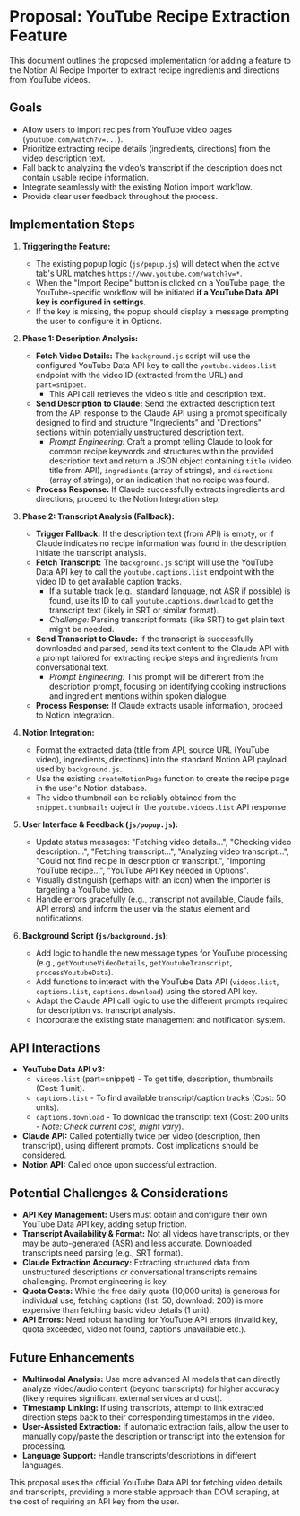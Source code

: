 # Proposal: YouTube Recipe Extraction Feature

This document outlines the proposed implementation for adding a feature to the Notion AI Recipe Importer to extract recipe ingredients and directions from YouTube videos.

## Goals

- Allow users to import recipes from YouTube video pages (`youtube.com/watch?v=...`).
- Prioritize extracting recipe details (ingredients, directions) from the video description text.
- Fall back to analyzing the video's transcript if the description does not contain usable recipe information.
- Integrate seamlessly with the existing Notion import workflow.
- Provide clear user feedback throughout the process.

## Implementation Steps

1.  **Triggering the Feature:**

    - The existing popup logic (`js/popup.js`) will detect when the active tab's URL matches `https://www.youtube.com/watch?v=*`.
    - When the "Import Recipe" button is clicked on a YouTube page, the YouTube-specific workflow will be initiated **if a YouTube Data API key is configured in settings**.
    - If the key is missing, the popup should display a message prompting the user to configure it in Options.

2.  **Phase 1: Description Analysis:**

    - **Fetch Video Details:** The `background.js` script will use the configured YouTube Data API key to call the `youtube.videos.list` endpoint with the video ID (extracted from the URL) and `part=snippet`.
      - This API call retrieves the video's title and description text.
    - **Send Description to Claude:** Send the extracted description text from the API response to the Claude API using a prompt specifically designed to find and structure "Ingredients" and "Directions" sections within potentially unstructured description text.
      - _Prompt Engineering:_ Craft a prompt telling Claude to look for common recipe keywords and structures within the provided description text and return a JSON object containing `title` (video title from API), `ingredients` (array of strings), and `directions` (array of strings), or an indication that no recipe was found.
    - **Process Response:** If Claude successfully extracts ingredients and directions, proceed to the Notion Integration step.

3.  **Phase 2: Transcript Analysis (Fallback):**

    - **Trigger Fallback:** If the description text (from API) is empty, or if Claude indicates no recipe information was found in the description, initiate the transcript analysis.
    - **Fetch Transcript:** The `background.js` script will use the YouTube Data API key to call the `youtube.captions.list` endpoint with the video ID to get available caption tracks.
      - If a suitable track (e.g., standard language, not ASR if possible) is found, use its ID to call `youtube.captions.download` to get the transcript text (likely in SRT or similar format).
      - _Challenge:_ Parsing transcript formats (like SRT) to get plain text might be needed.
    - **Send Transcript to Claude:** If the transcript is successfully downloaded and parsed, send its text content to the Claude API with a prompt tailored for extracting recipe steps and ingredients from conversational text.
      - _Prompt Engineering:_ This prompt will be different from the description prompt, focusing on identifying cooking instructions and ingredient mentions within spoken dialogue.
    - **Process Response:** If Claude extracts usable information, proceed to Notion Integration.

4.  **Notion Integration:**

    - Format the extracted data (title from API, source URL (YouTube video), ingredients, directions) into the standard Notion API payload used by `background.js`.
    - Use the existing `createNotionPage` function to create the recipe page in the user's Notion database.
    - The video thumbnail can be reliably obtained from the `snippet.thumbnails` object in the `youtube.videos.list` API response.

5.  **User Interface & Feedback (`js/popup.js`):**

    - Update status messages: "Fetching video details...", "Checking video description...", "Fetching transcript...", "Analyzing video transcript...", "Could not find recipe in description or transcript.", "Importing YouTube recipe...", "YouTube API Key needed in Options".
    - Visually distinguish (perhaps with an icon) when the importer is targeting a YouTube video.
    - Handle errors gracefully (e.g., transcript not available, Claude fails, API errors) and inform the user via the status element and notifications.

6.  **Background Script (`js/background.js`):**
    - Add logic to handle the new message types for YouTube processing (e.g., `getYoutubeVideoDetails`, `getYoutubeTranscript`, `processYoutubeData`).
    - Add functions to interact with the YouTube Data API (`videos.list`, `captions.list`, `captions.download`) using the stored API key.
    - Adapt the Claude API call logic to use the different prompts required for description vs. transcript analysis.
    - Incorporate the existing state management and notification system.

## API Interactions

- **YouTube Data API v3:**
  - `videos.list` (part=snippet) - To get title, description, thumbnails (Cost: 1 unit).
  - `captions.list` - To find available transcript/caption tracks (Cost: 50 units).
  - `captions.download` - To download the transcript text (Cost: 200 units - _Note: Check current cost, might vary_).
- **Claude API:** Called potentially twice per video (description, then transcript), using different prompts. Cost implications should be considered.
- **Notion API:** Called once upon successful extraction.

## Potential Challenges & Considerations

- **API Key Management:** Users must obtain and configure their own YouTube Data API key, adding setup friction.
- **Transcript Availability & Format:** Not all videos have transcripts, or they may be auto-generated (ASR) and less accurate. Downloaded transcripts need parsing (e.g., SRT format).
- **Claude Extraction Accuracy:** Extracting structured data from unstructured descriptions or conversational transcripts remains challenging. Prompt engineering is key.
- **Quota Costs:** While the free daily quota (10,000 units) is generous for individual use, fetching captions (list: 50, download: 200) is more expensive than fetching basic video details (1 unit).
- **API Errors:** Need robust handling for YouTube API errors (invalid key, quota exceeded, video not found, captions unavailable etc.).

## Future Enhancements

- **Multimodal Analysis:** Use more advanced AI models that can directly analyze video/audio content (beyond transcripts) for higher accuracy (likely requires significant external services and cost).
- **Timestamp Linking:** If using transcripts, attempt to link extracted direction steps back to their corresponding timestamps in the video.
- **User-Assisted Extraction:** If automatic extraction fails, allow the user to manually copy/paste the description or transcript into the extension for processing.
- **Language Support:** Handle transcripts/descriptions in different languages.

This proposal uses the official YouTube Data API for fetching video details and transcripts, providing a more stable approach than DOM scraping, at the cost of requiring an API key from the user.
